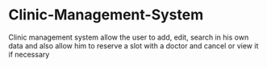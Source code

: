 # Clinic-Management-System
Clinic management system allow the user to add, edit, search in his own data and also allow him to reserve a slot with a doctor and cancel or view it if necessary
